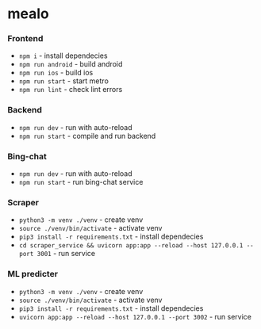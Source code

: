 # mealo

### Frontend

- `npm i` - install dependecies
- `npm run android` - build android
- `npm run ios` - build ios
- `npm run start` - start metro
- `npm run lint` - check lint errors

### Backend

- `npm run dev` - run with auto-reload
- `npm run start` - compile and run backend

### Bing-chat

- `npm run dev` - run with auto-reload
- `npm run start` - run bing-chat service

### Scraper

- `python3 -m venv ./venv` - create venv
- `source ./venv/bin/activate` - activate venv
- `pip3 install -r requirements.txt` - install dependecies
- `cd scraper_service && uvicorn app:app --reload --host 127.0.0.1 --port 3001` - run service

### ML predicter

- `python3 -m venv ./venv` - create venv
- `source ./venv/bin/activate` - activate venv
- `pip3 install -r requirements.txt` - install dependecies
- `uvicorn app:app --reload --host 127.0.0.1 --port 3002` - run service
